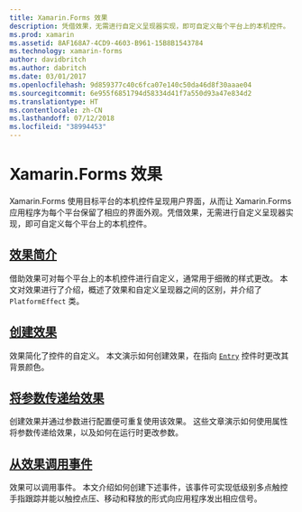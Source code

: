 ```yaml
---
title: Xamarin.Forms 效果
description: 凭借效果，无需进行自定义呈现器实现，即可自定义每个平台上的本机控件。
ms.prod: xamarin
ms.assetid: 8AF168A7-4CD9-4603-B961-15B8B1543784
ms.technology: xamarin-forms
author: davidbritch
ms.author: dabritch
ms.date: 03/01/2017
ms.openlocfilehash: 9d859377c40c6fca07e140c50da46d8f30aaae04
ms.sourcegitcommit: 6e955f6851794d58334d41f7a550d93a47e834d2
ms.translationtype: HT
ms.contentlocale: zh-CN
ms.lasthandoff: 07/12/2018
ms.locfileid: "38994453"
---
```

# <a name="xamarinforms-effects"></a>Xamarin.Forms 效果

Xamarin.Forms 使用目标平台的本机控件呈现用户界面，从而让 Xamarin.Forms 应用程序为每个平台保留了相应的界面外观。凭借效果，无需进行自定义呈现器实现，即可自定义每个平台上的本机控件。

## <a name="introduction-to-effectsintroductionmd"></a>[效果简介](introduction.md)

借助效果可对每个平台上的本机控件进行自定义，通常用于细微的样式更改。 本文对效果进行了介绍，概述了效果和自定义呈现器之间的区别，并介绍了 `PlatformEffect` 类。

## <a name="creating-an-effectcreatingmd"></a>[创建效果](creating.md)

效果简化了控件的自定义。 本文演示如何创建效果，在指向 [`Entry`](xref:Xamarin.Forms.Entry) 控件时更改其背景颜色。

## <a name="passing-parameters-to-an-effectpassing-parametersindexmd"></a>[将参数传递给效果](passing-parameters/index.md)

创建效果并通过参数进行配置便可重复使用该效果。 这些文章演示如何使用属性将参数传递给效果，以及如何在运行时更改参数。

## <a name="invoking-events-from-an-effecttouch-trackingmd"></a>[从效果调用事件](touch-tracking.md)

效果可以调用事件。 本文介绍如何创建下述事件，该事件可实现低级别多点触控手指跟踪并能以触控点压、移动和释放的形式向应用程序发出相应信号。
